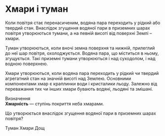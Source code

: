 # Хмари i туман

Коли повітря стає пеpeнacичeним, водяна пара переходить у рідкий або твердий стан. Внаслідок згущення водяної пари в приземних шарах повітря утворюються тумани, а на певній висоті від поверхні Землі – хмари.

<span class="p1">Туман</span> утворюються, коли вночі земна поверхня та нижній, прилеглий до неї шар повітря, охолоджується. Водяна пара, що міститься в ньому, згущується. Такі приземні тумани утворюються і над суходолом, і над водною поверхнею.

<span class="p1">Хмари</span> утворюються, коли водяна пара переходить у рідкий чи твердий агрегатний стан на значній висоті над Землею. Основними компонентами хмар є краплинки води і кристалики льоду. Залежно від переважання тих чи інших хмари бувають водяні, льодяні та змішані.

<div class="eoz-wrap">
<span class="eoz">Визначення</span>
<div class="eoz-text">
<b>Хмарнiсть</b> — ступiнь покриття неба хмарами.
</div>
</div>

<quiz>
<question>
<p>Що утворюється внаслідок згущення водяної пари в приземних шарах повітря?</p>
<answer correct>Туман</answer>
<answer>Хмари</answer>
<answer>Дощ</answer>
</question>
</quiz>